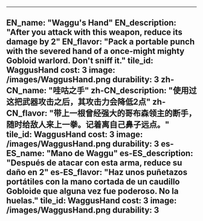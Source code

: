 ---

EN_name: "Waggu's Hand"
EN_description: "After you attack with this weapon, reduce its damage by 2"
EN_flavor: "Pack a portable punch with the severed hand of a once-might mighty Gobloid warlord. Don't sniff it."
tile_id: WaggusHand
cost: 3
image: /images/WaggusHand.png
durability: 3
zh-CN_name: "哇咕之手"
zh-CN_description: "使用过这把武器攻击之后，其攻击力会降低2点"
zh-CN_flavor: "带上一根曾经强大的哥布森领主的断手，随时给敌人来上一拳。记着离自己鼻子远点。"
tile_id: WaggusHand
cost: 3
image: /images/WaggusHand.png
durability: 3
es-ES_name: "Mano de Waggu"
es-ES_description: "Después de atacar con esta arma, reduce su daño en 2"
es-ES_flavor: "Haz unos puñetazos portátiles con la mano cortada de un caudillo Gobloide que alguna vez fue poderoso. No la huelas."
tile_id: WaggusHand
cost: 3
image: /images/WaggusHand.png
durability: 3
---